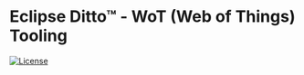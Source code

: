 # Eclipse Ditto™ - WoT (Web of Things) Tooling

[![License](https://img.shields.io/badge/License-EPL%202.0-green.svg)](https://opensource.org/licenses/EPL-2.0)

